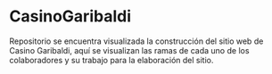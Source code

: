 # CasinoGaribaldi
Repositorio se encuentra visualizada la construcción del sitio web de Casino Garibaldi, aquí se visualizan las ramas de cada uno de los colaboradores y su trabajo para la elaboración del sitio.
